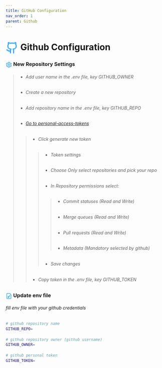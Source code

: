 ```yaml
---
title: GitHub Configuration
nav_order: 1
parent: Github
---
```


# <img style="vertical-align: middle;height:40px; width:40px;" src="https://raw.githubusercontent.com/bxyteam/balloons/refs/heads/main/docs/images/github.png"> Github Configuration


### <img style="vertical-align: middle;height:20px; width:20px;"  src="https://raw.githubusercontent.com/bxyteam/balloons/refs/heads/main/docs/images/settings.png"> New Repository Settings


> * ###### Add user name in the .env file, key GITHUB_OWNER
> * ###### Create a new repository
> * ###### Add repository name in the .env file, key GITHUB_REPO
> * ###### <a href="https://github.com/settings/personal-access-tokens">Go to  personal-access-tokens</a>
>> - ###### Click generate new token
>>> * ###### Token settings
>>> * ###### Choose Only select repositories and pick your repo
>>> * ###### In Repository permissions select:
>>>> - ###### Commit statuses (Read and Write)
>>>> - ###### Merge queues (Read and Write)
>>>> - ###### Pull requests (Read and Write)
>>>> - ###### Metadata (Mandatory selected by github)
>>> * ###### Save changes
>> - ###### Copy token in the .env file, key GITHUB_TOKEN

### <img style="vertical-align: middle;height:20px; width:20px;"  src="https://raw.githubusercontent.com/bxyteam/balloons/refs/heads/main/docs/images/file-key.png"> Update env file

###### fill env file with your github credentials

```bash
# github repository name
GITHUB_REPO=

# github repository owner (github username)
GITHUB_OWNER=

# github personal token
GITHUB_TOKEN=
```
